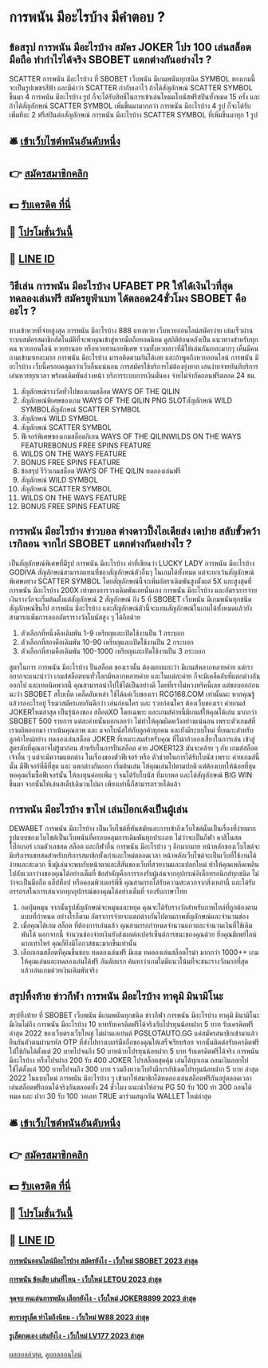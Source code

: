# การพนัน มีอะไรบ้าง มีคำตอบ ?
## ข้อสรุป การพนัน มีอะไรบ้าง สมัคร JOKER โปร 100 เล่นสล็อตมือถือ ทำกำไรได้จริง SBOBET แตกต่างกันอย่างไร ?
SCATTER การพนัน มีอะไรบ้าง ที่ SBOBET เว็บพนัน มีเกมพนันทุกชนิด SYMBOL ของเกมนี้จะเป็นรูปเพชรสีฟ้า และมีคำว่า SCATTER กำกับเอาไว้ ถ้าได้สัญลักษณ์ SCATTER SYMBOL ขึ้นมา 4 การพนัน มีอะไรบ้าง รูป ก็จะได้รับสิทธิ์ในการเข้าเล่นโหมดโบนัสฟรีสปินทั้งหมด 15 ครั้ง และถ้าได้สัญลักษณ์ SCATTER SYMBOL เพิ่มขึ้นมามากกว่า การพนัน มีอะไรบ้าง 4 รูป ก็จะได้รับเพิ่มทีละ 2 ฟรีสปินต่อสัญลักษณ์ การพนัน มีอะไรบ้าง SCATTER SYMBOL ที่เพิ่มขึ้นมาทุก 1 รูป

## 🛎 [เข้าเว็บไซต์พนันอันดับหนึ่ง](https://bit.ly/3SdLNi2)
## 👉 [สมัครสมาชิกคลิก](https://bit.ly/3SdLNi2)
## 💵 [รับเครดิต ที่นี่](https://bit.ly/3dyRKHj)
## 👑 [โปรโมชั่นวันนี้](https://bit.ly/3dyRKHj)
## 📱 [LINE ID](https://bit.ly/3dyRKHj)

## วิธีเล่น การพนัน มีอะไรบ้าง UFABET PR ให้ได้เงินไวที่สุด ทดลองเล่นฟรี สมัครยูฟ่าเบท ได้ตลอด24ชั่วโมง SBOBET คืออะไร ?
ทางเข้าหวยที่จ่ายสูงสุด การพนัน มีอะไรบ้าง 888 แทงหวย เว็บหวยออนไลน์สมัครง่าย เล่นเร็วผ่านระบบสมัครสมาชิกอัตโนมัติที่จะพาคุณเข้าสู่หวยมือถือยอดนิยม ดูสถิติย้อนหลังเป็น แนวทางสำหรับทุกคน หวยออนไลน์ หวยฮานอย หรือหวยฮานอยพิเศษ รวมทั้งหวยลาวที่มีให้เล่นกันเยอะมากๆ เห็นมีคนถามเข้ามาเยอะมาก การพนัน มีอะไรบ้าง มารอติดตามกันได้เลย และถ้าพูดถึงหวยออนไลน์ การพนัน มีอะไรบ้าง เว็บนี้ครอบคลุมกว่าเว็บอื่นแน่นอน การสมัครใช้บริการไม่ต้องยุ่งยาก เล่นง่ายจ่ายทันทีบริการเล่นหวยทุกเวลา พร้อมเดิมพันล่วงหน้า บริการระบบการเงินมั่นคง จ่ายไม่จำกัดถอนฟรีตลอด 24 ชม.
1. สัญลักษณ์รางวัลทั่วไปของเกมสล็อต WAYS OF THE QILIN
2. สัญลักษณ์พิเศษของเกม WAYS OF THE QILIN PNG SLOTสัญลักษณ์ WILD SYMBOLสัญลักษณ์ SCATTER SYMBOL
3. สัญลักษณ์ WILD SYMBOL
4. สัญลักษณ์ SCATTER SYMBOL
5. ฟีเจอร์พิเศษของเกมสล็อตกิเลน WAYS OF THE QILINWILDS ON THE WAYS FEATUREBONUS FREE SPINS FEATURE
6. WILDS ON THE WAYS FEATURE
7. BONUS FREE SPINS FEATURE
8. ข้อสรุป รีวิวเกมสล็อต WAYS OF THE QILIN ทดลองเล่นฟรี
9. สัญลักษณ์ WILD SYMBOL
10. สัญลักษณ์ SCATTER SYMBOL
11. WILDS ON THE WAYS FEATURE
12. BONUS FREE SPINS FEATURE

## การพนัน มีอะไรบ้าง ข่าวบอล ต่างดาวปิ้งไอเดียส่ง เดปาย สลับขั้วคว้า เรกิลอน จากไก่ SBOBET แตกต่างกันอย่างไร ?
เป็นสัญลักษณ์พิเศษที่มีรูป การพนัน มีอะไรบ้าง คำที่เขียนว่า LUCKY LADY การพนัน มีอะไรบ้าง GODIVA สัญลักษณ์สามารถแทนที่ของสัญลักษณ์ตัวอื่นๆ ในเกมได้ทั้งหมด แต่จะยกเว้นสัญลักษณ์พิเศษอย่าง SCATTER SYMBOL โดยสัญลักษณ์นี้จะเพิ่มอัตราเดิมพันสูงตั้งแต่ 5X และสูงสุดที่ การพนัน มีอะไรบ้าง 200X เท่าของการวางเดิมพันเลยนั่นเอง การพนัน มีอะไรบ้าง และอัตราการจ่ายเงินรางวัลจะเริ่มต้นตั้งแต่สัญลักษณ์ 2 สัญลักษณ์ ถึง 5 ที่ SBOBET เว็บพนัน มีเกมพนันทุกชนิด สัญลักษณ์ขึ้นไป การพนัน มีอะไรบ้าง และสัญลักษณ์ตัวนี้จะแทนสัญลักษณ์ในเกมได้ทั้งหมดแล้วยังสามารถเพิ่มการออกอัตรารางวัลโบนัสสูง ๆ ได้อีกด้วย
1. ตัวเลือกที่หนึ่งคือเดิมพัน 1-9 เหรียญและเปิดใช้งานปืน 1 กระบอก
2. ตัวเลือกที่สองคือเดิมพัน 10-90 เหรียญและเปิดใช้งานปืน 2 กระบอก
3. ตัวเลือกที่สามคือเดิมพัน 100-1000 เหรียญและเปิดใช้งานปืน 3 กระบอก

สูตรในการ การพนัน มีอะไรบ้าง ปั่นสล็อต ของเรานั้น ต้องแยกแยะว่า มีเกมส์หลากหลายค่าย แต่เราอยากจะแนะนำว่า เกมส์สล็อตบนทั่วโลกมีหลากหลายค่าย และในแต่ละค่าย ก็จะมีเคล็ดลับที่แตกต่างกันออกไป และเทคนิคพวกนี้ คุณสามารถนำไปใช้ได้เป็นอย่างดี โดยที่เราไม่หวงทริคนี้เลย แต่ขอบอกก่อนนะว่า SBOBET สโบเบ็ต เคล็ดลับเหล่า ใช้ได้แค่เว็บของเรา RCG168.COM เท่านั้นนะ หากคุณรู้แล้วรออะไรอยู่ รีบมาสมัครเลยกันดีกว่า เล่นก่อนใคร และ รวยก่อนใคร ต้องเว็บของเรา
ค่ายกมส์ JOKERใหม่ล่าสุด เป็นรุ่น้องของ สล็อตXO โดยเฉพาะ และเกมส์ค่ายนี้มีเกมส์ให้คุณได้เล่น มากกว่า SBOBET 500 รายการ แต่ละค่ายนั้นบอกเลยว่า ไม่ทำให้คุณผิดหวังอย่างแน่นอน เพราะตัวเกมส์ที่เราผลิตออกมา เราเน้นคุณภาพ และ แจกโบนัสให้กับลูกค้าทุกคน และยังมีระบบใหม่ ที่เหมาะสำหรับลูกค้าใหม่อย่าง ทดลองเล่นสล็อต JOKER ที่เหมาะสมสำหรับคุณ ที่ไม่กล้าลองเสี่ยงในการเล่น เข้าสู่สูตรลับที่คุณอาจไม่รู้มาก่อน สำหรับในการปั่นสล็อต ค่าย JOKER123 มันจะคล้าย ๆ กับ เกมส์สล็อตเจ้าอื่น ๆ แต่จะมีความแตกต่าง ในเรื่องของตัวฟีเจอร์ หรือ ตัวช่วยในการได้รับโบนัส เพราะ ค่ายเกมส์นี้นั้น มีฟีเจอร์ที่ดีที่สุด และ แตกต่างกันออก เริ่มต้นเล่น ให้คุณเล่นไปตามปกติ แต่ต้องเบทให้น้อยที่สุด พอคุณเริ่มซื้อฟีเจอร์นั้น ให้ลงทุนค่อยเพิ่ม ๆ จนได้รับโบนัส ที่มากพอ และได้สัญลักษณ์ BIG WIN ขึ้นมา จากนั้นให้เล่นสเต็ปเดิมวนไปมา เพียงเท่านี้ก็สามารถรวยได้แล้ว

## การพนัน มีอะไรบ้าง ขาไพ่ เล่นป๊อกเด้งเป็นผู้เล่น
DEWABET การพนัน มีอะไรบ้าง เป็นเว็บไซต์ที่ทันสมัยและการเข้าถึงเว็บไซต์นั้นเป็นเรื่องที่ง่ายมาก รูปแบบของเว็บไซต์เป็นเว็บพนันที่ครอบคลุมการเดิมพันทุกประเภท ไม่ว่าจะเป็นกีฬา คาสิโนสด โป๊กเกอร์ เกมตัวเลขสด สล็อต และกีฬาอื่น การพนัน มีอะไรบ้าง ๆ อีกมากมาย หน้าหลักของเว็บไซต์จะมีบริการแชทสดสำหรับบริการสมาชิกทั้งเก่าและใหม่ตลอดเวลา หน้าหลักเว็บไซต์จะเป็นเว็บที่ใช้งานได้ง่ายและสะดวก ซึ่งผู้เล่นจะพบกับหน้าตาและสีสันของเว็บที่สวยงามและแปลกใหม่ ทำให้คุณเพลิดเพลินไปกับเวลาว่างของคุณได้อย่างเต็มที่ ข้อสำคัญคือการรองรับผู้เล่นจากอุปกรณ์อิเล็กทรอนิกส์ทุกชนิด ไม่ว่าจะเป็นมือถือ แล็ปท็อป หรือคอมพิวเตอร์พีซี คุณสามารถได้รับความสะดวกจากสิ่งเหล่านี้ และได้รับอรรถรสในการเล่นจากทุกอุปกรณ์ของคุณได้อย่างเต็มที่
รองรับภาษาไทย
1. กดปุ่มหมุน จากนั้นรูปสัญลักษณ์จะหมุนและหยุด คุณจะได้รับรางวัลสำหรับภาพไทล์ที่ถูกต้องตามแบบที่กำหนด อย่างไรก็ตาม อัตราการจ่ายจะแตกต่างกันไปตามภาพสัญลักษณ์และจำนวนช่อง
2. เมื่อคุณได้เกม สล็อต ที่ต้องการเล่นแล้ว คุณสามารถกำหนดจำนวนแถวและจำนวนเงินที่ใช้เดิมพันได้ นอกจากนี้ จำนวนช่องจ่ายเงินยังส่งผลต่อเปอร์เซ็นต์การชนะของคุณด้วย ยิ่งคุณมีเพย์ไลน์มากเท่าไหร่ คุณก็ยิ่งมีโอกาสชนะมากขึ้นเท่านั้น
3. เลือกเกมสล็อตที่คุณชื่นชอบ ทดลองเล่นฟรี มีเกม ทดลองเล่นสล็อตโรม่า มากกว่า 1000++ เกมให้คุณเล่นและทดลองเล่นได้ฟรี อันดับแรก ค้นหาว่าเกมใดมีแนวโน้มที่จะชนะรางวัลมากที่สุด แล้วเล่นเกมด้วยเงินเดิมพันจริง

## สรุปทิ้งท้าย ข่าวกีฬา การพนัน มีอะไรบ้าง ทาคุมิ มินามิโนะ
สรุปทิ้งท้าย ที่ SBOBET เว็บพนัน มีเกมพนันทุกชนิด ข่าวกีฬา การพนัน มีอะไรบ้าง ทาคุมิ มินามิโนะ มีเงินไม่ถึง การพนัน มีอะไรบ้าง 10 บาทรับเครดิตฟรีได้จริงกับโปรทุนน้อยฝาก 5 บาท รับเครดิตฟรี ล่าสุด 2022 ของเว็บตรงเว็บใหญ่ ไม่ผ่านเอเย่นต์ PGSLOTAUTO.GG แค่สมัครสมาชิกเข้ามาแล้วยืนยันตัวตนผ่านรหัส OTP ที่ส่งไปทางเบอร์มือถือของคุณให้เสร็จเรียบร้อย จากนั้นติดต่อรับเครดิตฟรีไปใช้กันได้ตั้งแต่ 20 บาทไปจนถึง 50 บาทด้วยโปรทุนน้อยฝาก 5 บาท รับเครดิตฟรีได้จริง การพนัน มีอะไรบ้าง หรือโปรฝาก 200 รับ 400 JOKER โปรสล็อตสุดคุ้ม เล่นได้ทุกเกม ถอนเงินออกไปใช้ได้ตั้งแต่ 100 บาทไปจนถึง 300 บาท รวมถึงทางเว็บยังมีการอัปเดตโปรทุนน้อยฝาก 5 บาท ล่าสุด 2022 ในแบบใหม่ การพนัน มีอะไรบ้าง ๆ เข้ามาให้สมาชิกได้ทดลองเล่นสล็อตฟรีกันอยู่ตลอดเวลา เล่นสล็อตฟรีถอนได้จริงกันตลอดทั้ง 24 ชั่วโมง
แนะนำให้อ่าน PG 50 รับ 100 ทํา 300 ถอนได้หมด และ ฝาก 30 รับ 100 วอเลท TRUE มาร่วมสนุกกัน WALLET ใหม่ล่าสุด

## 🛎 [เข้าเว็บไซต์พนันอันดับหนึ่ง](https://bit.ly/3SdLNi2)
## 👉 [สมัครสมาชิกคลิก](https://bit.ly/3SdLNi2)
## 💵 [รับเครดิต ที่นี่](https://bit.ly/3dyRKHj)
## 👑 [โปรโมชั่นวันนี้](https://bit.ly/3dyRKHj)
## 📱 [LINE ID](https://bit.ly/3dyRKHj)

#### [การพนันออนไลน์มีอะไรบ้าง สมัครยังไง - เว็บใหม่ SBOBET 2023 ล่าสุด](https://atom.io/themes/การพนันออนไลน์มีอะไรบ้าง%20สมัครยังไง%20-%20เว็บใหม่%20sbobet%202023%20ล่าสุด)
#### [การพนัน ข้อเสีย เล่นที่ไหน - เว็บใหม่ LETOU 2023 ล่าสุด](https://atom.io/themes/การพนัน%20ข้อเสีย%20เล่นที่ไหน%20-%20เว็บใหม่%20letou%202023%20ล่าสุด)
#### [จุดจบ คนเล่นการพนัน เลือกยังไง - เว็บใหม่ JOKER8899 2023 ล่าสุด](https://atom.io/themes/จุดจบ%20คนเล่นการพนัน%20เลือกยังไง%20-%20เว็บใหม่%20joker8899%202023%20ล่าสุด)
#### [ตารางรูเล็ต ทำไมถึงนิยม - เว็บใหม่ W88 2023 ล่าสุด](https://atom.io/themes/ตารางรูเล็ต%20ทำไมถึงนิยม%20-%20เว็บใหม่%20w88%202023%20ล่าสุด)
#### [รูเล็ตกดเอง เล่นยังไง - เว็บใหม่ LV177 2023 ล่าสุด](https://atom.io/themes/รูเล็ตกดเอง%20เล่นยังไง%20-%20เว็บใหม่%20lv177%202023%20ล่าสุด)

[ผลบอลล่าสุด](https://siamsport.tv "ผลบอลล่าสุด"), [ดูบอลออนไลน์](https://siamsport.tv/ดูบอลสด "ดูบอลออนไลน์")